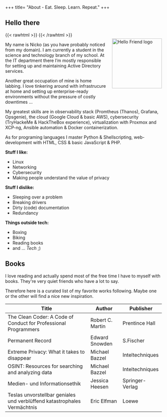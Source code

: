 +++
title= "About - Eat. Sleep. Learn. Repeat."
+++

## Hello there

{{< rawhtml >}}
    <img src="/favicon-full.png" alt="Hello Friend logo" style="float: right; height: 160px; margin: 20px 0px 20px 20px;">
{{< /rawhtml >}}

My name is Nicko (as you have probably noticed from my domain). I am currently a student in the science and technology branch of my school.
At the IT department there I’m mostly responsible for setting up and maintaining Active Directory services.

Another great occupation of mine is home labbing. I love tinkering around with infrastrucure at home and setting up enterprise-ready environments without the pressure of costly downtimes ...

My greatest skills are in observability stack (Promtheus (Thanos), Grafana, Opsgenie), the cloud (Google Cloud & basic AWS), cybersecurity (TryHackeMe & HackTheBox experience), virtualization with Proxmox and XCP-ng, Ansible automation & Docker containerization.

As for programing languages I master Python & Shellscripting, web-development with HTML, CSS & basic JavaScript & PHP.

**Stuff I like:**

- Linux
- Networking
- Cybersecurity
- Making people understand the value of privacy

**Stuff I dislike:**

- Sleeping over a problem
- Breaking drivers
- Dirty (code) documentation
- Redundancy

**Things outside tech:**

- Boxing
- Biking
- Reading books
- and ... _Tech_ ;)

## Books
I love reading and actually spend most of the free time I have to myself with books. They're very quiet friends who have a lot to say.

Therefore here is a curated list of my favorite works following. Maybe one or the other will find a nice new inspiration. 

Title									                                    |	Author			    |	Publisher
---									                                        |	---			        |   ---
The Clean Coder: A Code of Conduct for Professional Programmers 	        |	Robert C. Martin	|	Prentince Hall
Permanent Record							                                |	Edward Snowden		|	S.Fischer
Extreme Privacy: What it takes to disappear				                    |	Michael Bazzel		|	Inteltechniques
OSINT: Resources for searching and analyzing data			                |	Michael Bazzel		|	Inteltechniques
Medien- und Informationsethik						                        |	Jessica Heesen		|	Springer-Verlag
Teslas unvorstellbar geniales und verblüffend katastrophales Vermächtnis    |	Eric Elfman		    |	Loewe
